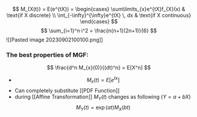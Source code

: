 
$$
M_{X(t)} = E(e^{tX}) =
\begin{cases}
\sum\limits_{x}e^{tX}f_{X}(x) & \text{if X discrete} \\
\int_{-\infty}^{\infty}e^{tX}  \, dx & \text{if X continuous}
\end{cases}
$$
$$
\sum_{i=1}^n i^2 = \frac{n(n+1)(2n+1)}{6}
$$
![[Pasted image 20230902100100.png]]

### The best properties of MGF:

$$
\frac{d^n  M_{x}(0)}{(dt)^n} = E[X^n]
$$
- $$
M_{x}(t) = E[e^{tx}]$$
- Can completely substitute [[PDF Function]]
- during [[Affine Transformation]] $M_{Y}(t)$ changes as following ($Y = a + bX$)
$$
M_{Y}(t) = \exp(at)M_{X}(bt)
$$
